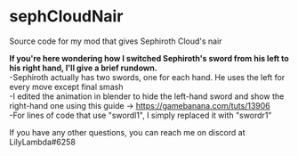 # sephCloudNair
Source code for my mod that gives Sephiroth Cloud's nair


<b>If you're here wondering how I switched Sephiroth's sword from his left to his right hand, I'll give a brief rundown.</b>
<br>-Sephiroth actually has two swords, one for each hand. He uses the left for every move except final smash
<br>-I edited the animation in blender to hide the left-hand sword and show the right-hand one using this guide -> https://gamebanana.com/tuts/13906
<br>-For lines of code that use "swordl1", I simply replaced it with "swordr1"

If you have any other questions, you can reach me on discord at LilyLambda#6258
